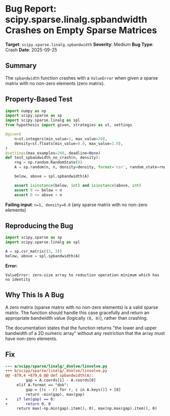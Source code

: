 # Bug Report: scipy.sparse.linalg.spbandwidth Crashes on Empty Sparse Matrices

**Target**: `scipy.sparse.linalg.spbandwidth`
**Severity**: Medium
**Bug Type**: Crash
**Date**: 2025-09-25

## Summary

The `spbandwidth` function crashes with a `ValueError` when given a sparse matrix with no non-zero elements (zero matrix).

## Property-Based Test

```python
import numpy as np
import scipy.sparse as sp
import scipy.sparse.linalg as spl
from hypothesis import given, strategies as st, settings

@given(
    n=st.integers(min_value=1, max_value=20),
    density=st.floats(min_value=0.0, max_value=1.0),
)
@settings(max_examples=200, deadline=None)
def test_spbandwidth_no_crash(n, density):
    rng = np.random.RandomState(0)
    A = sp.random(n, n, density=density, format='csr', random_state=rng)

    below, above = spl.spbandwidth(A)

    assert isinstance(below, int) and isinstance(above, int)
    assert 0 <= below < n
    assert 0 <= above < n
```

**Failing input**: `n=1, density=0.0` (any sparse matrix with no non-zero elements)

## Reproducing the Bug

```python
import scipy.sparse as sp
import scipy.sparse.linalg as spl

A = sp.csr_matrix((3, 3))
below, above = spl.spbandwidth(A)
```

**Error:**
```
ValueError: zero-size array to reduction operation minimum which has no identity
```

## Why This Is A Bug

A zero matrix (sparse matrix with no non-zero elements) is a valid sparse matrix. The function should handle this case gracefully and return an appropriate bandwidth value (logically `(0, 0)`), rather than crashing.

The documentation states that the function returns "the lower and upper bandwidth of a 2D numeric array" without any restriction that the array must have non-zero elements.

## Fix

```diff
--- a/scipy/sparse/linalg/_dsolve/linsolve.py
+++ b/scipy/sparse/linalg/_dsolve/linsolve.py
@@ -879,4 +879,6 @@ def spbandwidth(A):
         gap = A.coords[1] - A.coords[0]
     elif A.format == "dok":
         gap = [(c - r) for r, c in A.keys()] + [0]
         return -min(gap), max(gap)
+    if len(gap) == 0:
+        return 0, 0
     return max(-np.min(gap).item(), 0), max(np.max(gap).item(), 0)
```